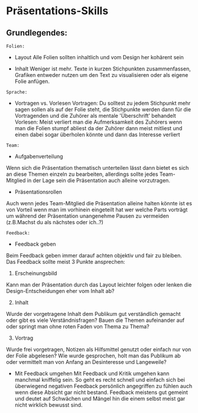 # Präsentations-Skills


## Grundlegendes: 

`Folien:`
- Layout
Alle Folien sollten inhaltlich und vom Design her kohärent sein

- Inhalt
Weniger ist mehr. Texte in kurzen Stichpunkten zusammenfassen, Grafiken entweder nutzen um den Text zu visualisieren oder als eigene Folie anfügen. 


`Sprache:`
- Vortragen vs. Vorlesen
Vortragen: Du solltest zu jedem Stichpunkt mehr sagen sollen als auf der Folie steht, die Stichpunkte werden dann für die Vortragenden und die Zuhörer als mentale 'Überschrift' behandelt
Vorlesen: Meist verliert man die Aufmerksamkeit des Zuhörers wenn man die Folien stumpf abliest da der Zuhörer dann meist mitliest und einen dabei sogar überholen könnte und dann das Interesse verliert


`Team:`
- Aufgabenverteilung

Wenn sich die Präsentation thematisch unterteilen lässt dann bietet es sich an diese Themen einzeln zu bearbeiten, allerdings sollte jedes Team-Mitglied in der Lage sein die Präsentation auch alleine vorzutragen.

- Präsentationsrollen

Auch wenn jedes Team-Mitglied die Präsentation alleine halten könnte ist es von Vorteil wenn man im vorhinein eingeteilt hat wer welche Parts vorträgt um während der Präsentation unangenehme Pausen zu vermeiden (z.B.Machst du als nächstes oder ich..?)

`Feedback:`
- Feedback geben

Beim Feedback geben immer darauf achten objektiv und fair zu bleiben. Das Feedback sollte meist 3 Punkte ansprechen: 

1. Erscheinungsbild

Kann man der Präsentation durch das Layout leichter folgen oder lenken die Design-Entscheidungen eher vom Inhalt ab?

2. Inhalt

Wurde der vorgetragene Inhalt dem Publikum gut verständlich gemacht oder gibt es viele Verständnisfragen? Bauen die Themen aufeinander auf oder springt man ohne roten Faden von Thema zu Thema?

3. Vortrag

Wurde frei vorgetragen, Notizen als Hilfsmittel genutzt oder einfach nur von der Folie abgelesen? Wie wurde gesprochen, holt man das Publikum ab oder vermittelt man von Anfang an Desinteresse und Langeweile? 

- Mit Feedback umgehen
Mit Feedback und Kritik umgehen kann manchmal kniffelig sein.
So geht es recht schnell und einfach sich bei überwiegend negativen Feedback persönlich angegriffen zu fühlen auch wenn diese Absicht gar nicht bestand. Feedback meistens gut gemeint und deutet auf Schwächen und Mängel hin die einem selbst meist gar nicht wirklich bewusst sind.

